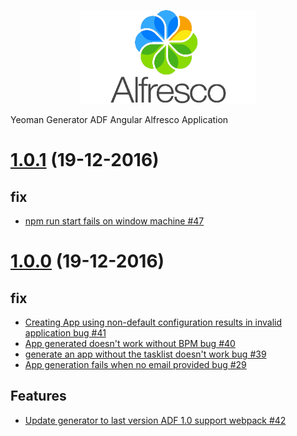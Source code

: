 <p align="center">
  <img title="alfresco" alt='alfresco' src='assets/alfresco.png'  width="280px" height="150px"></img>
</p>

Yeoman Generator ADF Angular Alfresco Application

<a name="1.0.1"></a>
# [1.0.1](https://github.com/Alfresco/generator-ng2-alfresco-app/releases) (19-12-2016)
## fix
- [npm run start fails on window machine #47](https://github.com/Alfresco/alfresco-js-api/pull/47)

<a name="1.0.0"></a>
# [1.0.0](https://github.com/Alfresco/generator-ng2-alfresco-app/releases) (19-12-2016)
## fix
- [Creating App using non-default configuration results in invalid application bug  #41](https://github.com/Alfresco/alfresco-js-api/pull/41)
- [App generated doesn't work without BPM bug  #40](https://github.com/Alfresco/alfresco-js-api/pull/40)
- [generate an app without the tasklist doesn't work bug  #39](https://github.com/Alfresco/alfresco-js-api/issues/39)
- [App generation fails when no email provided bug  #29](https://github.com/Alfresco/alfresco-js-api/issues/29)

## Features
- [Update generator to last version ADF 1.0 support webpack  #42](https://github.com/Alfresco/alfresco-js-api/issues/42)



